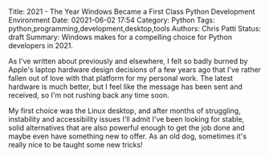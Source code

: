 Title: 2021 - The Year Windows Became a First Class Python Development Environment
Date: 02021-06-02 17:54
Category: Python
Tags: python,programming,development,desktop,tools
Authors: Chris Patti
Status: draft
Summary: Windows makes for a compelling choice for Python developers in 2021.


As I've written about previously and elsewhere, I felt so badly burned by Apple's laptop
hardware design decisions of a few years ago that I've rather fallen out of love with that platform for my personal work. The latest hardware is much better, but I feel like the message has been sent and received, so I'm not rushing back any time soon.

My first choice was the Linux desktop, and after months of struggling, instability and accessibility issues I'll admit I've been looking for stable, solid alternatives that are also powerful enough to get the job done and maybe even have something new to offer. As an old dog, sometimes it's really nice to be taught some new tricks!
